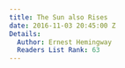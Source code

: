 ```yaml
---
title: The Sun also Rises
date: 2016-11-03 20:45:00 Z
Details:
  Author: Ernest Hemingway
  Readers List Rank: 63
---
```


